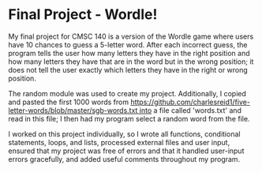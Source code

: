# Final Project - Wordle!

My final project for CMSC 140 is a version of the Wordle game where users have 10 chances to guess a 5-letter word. After each incorrect guess, the program tells the user how many letters they have in the right position and how many letters they have that are in the word but in the wrong position; it does not tell the user exactly which letters they have in the right or wrong position.

The random module was used to create my project. Additionally, I copied and pasted the first 1000 words from https://github.com/charlesreid1/five-letter-words/blob/master/sgb-words.txt into a file called 'words.txt' and read in this file; I then had my program select a random word from the file.

I worked on this project individually, so I wrote all functions, conditional statements, loops, and lists, processed external files and user input, ensured that my project was free of errors and that it handled user-input errors gracefully, and added useful comments throughout my program.
